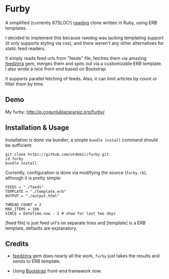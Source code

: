 Furby
=====

A simplified (currently 67SLOC!) [rawdog][] clone written in Ruby, using ERB templates.

I decided to implement this because rawdog was lacking templating support (it only supports styling via css), and there weren't any other alternatives for static feed readers. 

It simply reads feed urls from "feeds" file, fetches them via amazing [feedzirra][] gem, merges them and spits out via a customizable ERB template. I also wrote a nice front-end based on Bootstrap. 
  
It supports parallel fetching of feeds. Also, it can limit articles by count or filter them by time.   

Demo
----
My furby: http://p.cogunluklazararsiz.org/furby/
  
Installation & Usage
--------------------

Installation is done via bundler, a simple `bundle install` command should be sufficient:

    git clone https://github.com/utdemir/furby.git
    cd furby
    bundle install
  
Currently, configuration is done via modifying the source (`furby.rb`), although it is pretty simple:
    
    FEEDS = "./feeds"
    TEMPLATE = "./template.erb"
    OUTPUT = "./output.html"
    
    THREAD_COUNT = 2
    MAX_ITEMS = 100
    SINCE = DateTime.now - 2 # show for last two days
    
[feed file] is just feed url's on separate lines and [template] is a ERB template, defaults are explanatory.  

Credits
-------

* [feedzirra] gem does nearly all the work, `furby` just takes the results and sends to ERB template.
    
* Using [Bootstrap][] front-end framework now.
  
    
[rawdog]: http://offog.org/code/rawdog/
[feedzirra]: https://github.com/pauldix/feedzirra
[bootstrap]: http://getbootstrap.com/
